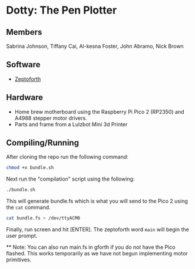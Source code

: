 # Dotty: The Pen Plotter

## Members
Sabrina Johnson, Tiffany Cai, Al-kesna Foster, John Abramo, Nick Brown

## Software
- [Zeptoforth](https://github.com/tabemann/zeptoforth)

## Hardware
- Home brew motherboard using the Raspberry Pi Pico 2 (RP2350) and A4988 stepper motor drivers.
- Parts and frame from a Lulzbot Mini 3d Printer

## Compiling/Running
After cloning the repo run the following command:
  ``` bash
  chmod +x bundle.sh
  ```
Next run the "compilation" script using the following:
  ``` bash
  ./bundle.sh
  ```
This will generate bundle.fs which is what you will send to the Pico 2 using the `cat` command.
  ``` bash
  cat bundle.fs > /dev/ttyACM0
  ```
Finally, run screen and hit [ENTER]. The zeptoforth word `main` will begin the user prompt.

** Note: You can also run main.fs in gforth if you do not have the Pico flashed. This works temporarily as we have not begun implementing motor primitives.
